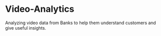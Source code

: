 # Video-Analytics
Analyzing video data from Banks to help them understand customers and give useful insights.  
